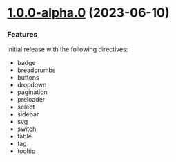<a name="1.0.0-alpha.0"></a>
# [1.0.0-alpha.0](https://github.com/ng-bootstrap/ng-bootstrap/compare/9f8f37b...1.0.0-alpha.0) (2023-06-10)

### Features

Initial release with the following directives:

* badge
* breadcrumbs
* buttons
* dropdown
* pagination
* preloader
* select
* sidebar
* svg
* switch
* table
* tag
* tooltip
